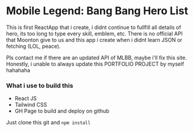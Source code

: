 # Mobile Legend: Bang Bang Hero List

This is first ReactApp that i create, i didnt continue to fullfill all details of hero, its too long to type every skill, emblem, etc. There is no official API that Moonton give to us and this app i create when i didnt learn JSON or fetching (LOL, peace).

Pls contact me if there are an updated API of MLBB, maybe i'll fix this site. Honestly, i unable to always update this PORTFOLIO PROJECT by myself hahahaha

### What i use to build this

- React JS
- Tailwind CSS
- GH Page to build and deploy on github

Just clone this git and `npm install `